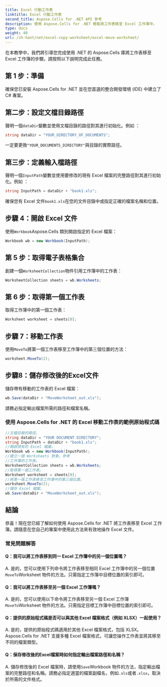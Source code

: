```yaml
---
title: Excel 行動工作表
linktitle: Excel 行動工作表
second_title: Aspose.Cells for .NET API 參考
description: 使用 Aspose.Cells for .NET 輕鬆將工作表移至 Excel 工作簿中。
type: docs
weight: 40
url: /zh-hant/net/excel-copy-worksheet/excel-move-worksheet/
---
```

在本教學中，我們將引導您完成使用 .NET 的 Aspose.Cells 庫將工作表移至 Excel 工作簿的步驟。請按照以下說明完成此任務。


## 第 1 步：準備

確保您已安裝 Aspose.Cells for .NET 並在您首選的整合開發環境 (IDE) 中建立了 C# 專案。

## 第二步：設定文檔目錄路徑

聲明一個`dataDir`變數並使用文檔目錄的路徑對其進行初始化。例如 ：

```csharp
string dataDir = "YOUR_DIRECTORY_OF_DOCUMENTS";
```

一定要更換`"YOUR_DOCUMENTS_DIRECTORY"`與目錄的實際路徑。

## 第三步：定義輸入檔路徑

聲明一個`InputPath`變數並使用要修改的現有 Excel 檔案的完整路徑對其進行初始化。例如 ：

```csharp
string InputPath = dataDir + "book1.xls";
```

確保您有 Excel 文件`book1.xls`在您的文件目錄中或指定正確的檔案名稱和位置。

## 步驟 4：開啟 Excel 文件

使用`Workbook`Aspose.Cells 類別開啟指定的 Excel 檔案：

```csharp
Workbook wb = new Workbook(InputPath);
```

## 第 5 步：取得電子表格集合

創建一個`WorksheetCollection`物件引用工作簿中的工作表：

```csharp
WorksheetCollection sheets = wb.Worksheets;
```

## 第 6 步：取得第一個工作表

取得工作簿中的第一個工作表：

```csharp
Worksheet worksheet = sheets[0];
```

## 步驟 7：移動工作表

使用`MoveTo`將第一個工作表移至工作簿中的第三個位置的方法：

```csharp
worksheet.MoveTo(2);
```

## 步驟8：儲存修改後的Excel文件

儲存帶有移動的工作表的 Excel 檔案：

```csharp
wb.Save(dataDir + "MoveWorksheet_out.xls");
```

請務必指定輸出檔案所需的路徑和檔案名稱。

### 使用 Aspose.Cells for .NET 的 Excel 移動工作表的範例原始程式碼 
```csharp
//文檔目錄的路徑。
string dataDir = "YOUR DOCUMENT DIRECTORY";
string InputPath = dataDir + "book1.xls";
//開啟現有的 Excel 檔案。
Workbook wb = new Workbook(InputPath);
//建立一個 Worksheets 對象，參考
//工作簿的工作表。
WorksheetCollection sheets = wb.Worksheets;
//取得第一個工作表。
Worksheet worksheet = sheets[0];
//將第一張工作表移至工作簿中的第三個位置。
worksheet.MoveTo(2);
//儲存 Excel 檔案。
wb.Save(dataDir + "MoveWorksheet_out.xls");
```

## 結論

恭喜！現在您已經了解如何使用 Aspose.Cells for .NET 將工作表移至 Excel 工作簿。請隨意在您自己的專案中使用此方法來有效地操作 Excel 文件。

### 常見問題解答

#### Q：我可以將工作表移到同一 Excel 工作簿中的另一個位置嗎？

A. 是的，您可以使用下列命令將工作表移至相同 Excel 工作簿中的另一個位置`MoveTo`Worksheet 物件的方法。只需指定工作簿中目標位置的索引即可。

#### Q：我可以將工作表移至另一個 Excel 工作簿嗎？

A. 是的，您可以使用以下命令將工作表移至另一個 Excel 工作簿`MoveTo`Worksheet 物件的方法。只需指定目標工作簿中目標位置的索引即可。

#### Q：提供的原始程式碼是否可以與其他 Excel 檔案格式（例如 XLSX）一起使用？

A. 是的，提供的原始程式碼適用於其他 Excel 檔案格式，包括 XLSX。 Aspose.Cells for .NET 支援多種 Excel 檔案格式，可讓您操作工作表並將其移至不同的檔案類型。

#### Q：保存修改後的Excel檔案時如何指定輸出檔案路徑和名稱？

A. 儲存修改後的 Excel 檔案時，請使用`Save`Workbook 物件的方法，指定輸出檔案的完整路徑和名稱。請務必指定適當的檔案副檔名，例如`.xls`或者`.xlsx`，取決於所需的文件格式。